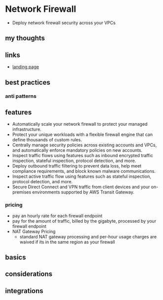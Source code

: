 # Network Firewall

- Deploy network firewall security across your VPCs

## my thoughts

## links

- [landing page](https://aws.amazon.com/network-firewall/?did=ap_card&trk=ap_card)

## best practices

### anti patterns

## features

- Automatically scale your network firewall to protect your managed infrastructure.
- Protect your unique workloads with a flexible firewall engine that can define thousands of custom rules.
- Centrally manage security policies across existing accounts and VPCs, and automatically enforce mandatory policies on new accounts.
- Inspect traffic flows using features such as inbound encrypted traffic inspection, stateful inspection, protocol detection, and more.
- Deploy outbound traffic filtering to prevent data loss, help meet compliance requirements, and block known malware communications.
- Inspect active traffic flow using features such as stateful inspection, protocol detection, and more.
- Secure Direct Connect and VPN traffic from client devices and your on-premises environments supported by AWS Transit Gateway.

### pricing

- pay an hourly rate for each firewall endpoint
- pay for the amount of traffic, billed by the gigabyte, processed by your firewall endpoint
- NAT Gateway Pricing
  - standard NAT gateway processing and per-hour usage charges are waived if its in the same region as your firewall

## basics

## considerations

## integrations
